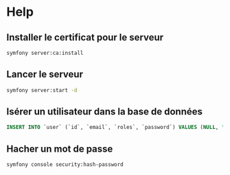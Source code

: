 # Help

## Installer le certificat pour le serveur

```bash
symfony server:ca:install
```

## Lancer le serveur

```bash
symfony server:start -d
```

## Isérer un utilisateur dans la base de données

```sql
INSERT INTO `user` (`id`, `email`, `roles`, `password`) VALUES (NULL, "seb@seb.com", '[\"ROLE_USER"\]', "$2y$13$7IpuT/MEnO8SAoHO20I2fOQDlJreEr498AkrWYwfpQfKYZI6OYSBG");
```

## Hacher un mot de passe

```bash
symfony console security:hash-password
```
